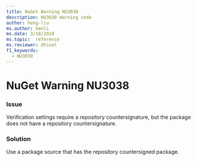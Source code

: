 ```yaml
---
title: NuGet Warning NU3038
description: NU3038 Warning code
author: heng-liu
ms.author: henli
ms.date: 3/18/2019
ms.topic:  reference
ms.reviewer: dtivel
f1_keywords: 
  - NU3038
---
```


# NuGet Warning NU3038

### Issue

Verification settings require a repository countersignature, but the package does not have a repository countersignature.


### Solution

Use a package source that has the repository countersigned package.  